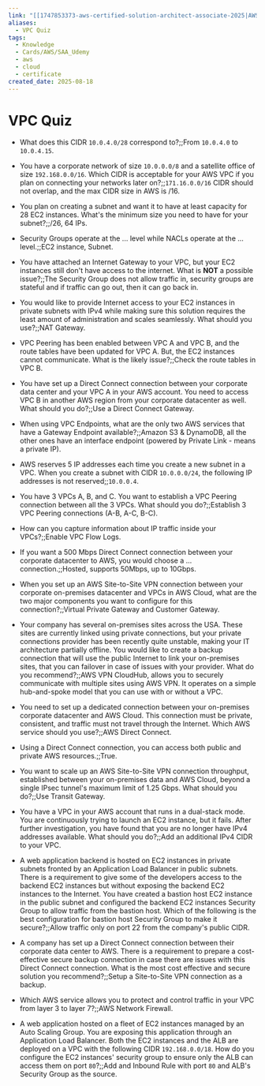 ```yaml
---
link: "[[1747853373-aws-certified-solution-architect-associate-2025|AWS Certified Solution Architect Associate 2025]]"
aliases:
  - VPC Quiz
tags:
  - Knowledge
  - Cards/AWS/SAA_Udemy
  - aws
  - cloud
  - certificate
created_date: 2025-08-18
---
```

# VPC Quiz
- What does this CIDR `10.0.4.0/28` correspond to?;;From `10.0.4.0` to `10.0.4.15`.
<!--SR:!2025-10-12,38,290-->
- You have a corporate network of size `10.0.0.0/8` and a satellite office of size `192.168.0.0/16`. Which CIDR is acceptable for your AWS VPC if you plan on connecting your networks later on?;;`171.16.0.0/16` CIDR should not overlap, and the max CIDR size in AWS is /16.
<!--SR:!2025-09-10,16,290-->
- You plan on creating a subnet and want it to have at least capacity for 28 EC2 instances. What's the minimum size you need to have for your subnet?;;/26, 64 IPs.
<!--SR:!2025-09-30,27,290-->
- Security Groups operate at the ... level while NACLs operate at the ... level.;;EC2 instance, Subnet.
<!--SR:!2025-10-03,32,270-->
- You have attached an Internet Gateway to your VPC, but your EC2 instances still don't have access to the internet. What is **NOT** a possible issue?;;The Security Group does not allow traffic in, security groups are stateful and if traffic can go out, then it can go back in.
<!--SR:!2025-09-08,14,290-->
- You would like to provide Internet access to your EC2 instances in private subnets with IPv4 while making sure this solution requires the least amount of administration and scales seamlessly. What should you use?;;NAT Gateway.
<!--SR:!2025-09-23,25,270-->
- VPC Peering has been enabled between VPC A and VPC B, and the route tables have been updated for VPC A. But, the EC2 instances cannot communicate. What is the likely issue?;;Check the route tables in VPC B.
<!--SR:!2025-09-10,16,290-->
- You have set up a Direct Connect connection between your corporate data center and your VPC A in your AWS account. You need to access VPC B in another AWS region from your corporate datacenter as well. What should you do?;;Use a Direct Connect Gateway.
<!--SR:!2025-09-10,16,290-->
- When using VPC Endpoints, what are the only two AWS services that have a Gateway Endpoint available?;;Amazon S3 & DynamoDB, all the other ones have an interface endpoint (powered by Private Link - means a private IP).
<!--SR:!2025-09-09,15,290-->
- AWS reserves 5 IP addresses each time you create a new subnet in a VPC. When you create a subnet with CIDR `10.0.0.0/24`, the following IP addresses is not reserved;;`10.0.0.4`.
<!--SR:!2025-09-10,16,290-->
- You have 3 VPCs A, B, and C. You want to establish a VPC Peering connection between all the 3 VPCs. What should you do?;;Establish 3 VPC Peering connections (A-B, A-C, B-C).
<!--SR:!2025-09-09,15,290-->
- How can you capture information about IP traffic inside your VPCs?;;Enable VPC Flow Logs.
<!--SR:!2025-09-10,16,290-->
- If you want a 500 Mbps Direct Connect connection between your corporate datacenter to AWS, you would choose a ... connection.;;Hosted, supports 50Mbps, up to 10Gbps.
<!--SR:!2025-09-07,4,250-->
- When you set up an AWS Site-to-Site VPN connection between your corporate on-premises datacenter and VPCs in AWS Cloud, what are the two major components you want to configure for this connection?;;Virtual Private Gateway and Customer Gateway.
<!--SR:!2025-10-04,33,270-->
- Your company has several on-premises sites across the USA. These sites are currently linked using private connections, but your private connections provider has been recently quite unstable, making your IT architecture partially offline. You would like to create a backup connection that will use the public Internet to link your on-premises sites, that you can failover in case of issues with your provider. What do you recommend?;;AWS VPN CloudHub, allows you to securely communicate with multiple sites using AWS VPN. It operates on a simple hub-and-spoke model that you can use with or without a VPC.
<!--SR:!2025-09-16,15,230-->
- You need to set up a dedicated connection between your on-premises corporate datacenter and AWS Cloud. This connection must be private, consistent, and traffic must not travel through the Internet. Which AWS service should you use?;;AWS Direct Connect.
<!--SR:!2025-09-05,11,270-->
- Using a Direct Connect connection, you can access both public and private AWS resources.;;True.
<!--SR:!2025-09-08,14,290-->
- You want to scale up an AWS Site-to-Site VPN connection throughput, established between your on-premises data and AWS Cloud, beyond a single IPsec tunnel's maximum limit of 1.25 Gbps. What should you do?;;Use Transit Gateway.
<!--SR:!2025-09-06,2,150-->
- You have a VPC in your AWS account that runs in a dual-stack mode. You are continuously trying to launch an EC2 instance, but it fails. After further investigation, you have found that you are no longer have IPv4 addresses available. What should you do?;;Add an additional IPv4 CIDR to your VPC.
<!--SR:!2025-09-10,16,290-->
- A web application backend is hosted on EC2 instances in private subnets fronted by an Application Load Balancer in public subnets. There is a requirement to give some of the developers access to the backend EC2 instances but without exposing the backend EC2 instances to the Internet. You have created a bastion host EC2 instance in the public subnet and configured the backend EC2 instances Security Group to allow traffic from the bastion host. Which of the following is the best configuration for bastion host Security Group to make it secure?;;Allow traffic only on port 22 from the company's public CIDR.
<!--SR:!2025-09-19,18,250-->
- A company has set up a Direct Connect connection between their corporate data center to AWS. There is a requirement to prepare a cost-effective secure backup connection in case there are issues with this Direct Connect connection. What is the most cost effective and secure solution you recommend?;;Setup a Site-to-Site VPN connection as a backup.
<!--SR:!2025-09-11,10,250-->
- Which AWS service allows you to protect and control traffic in your VPC from layer 3 to layer 7?;;AWS Network Firewall.
<!--SR:!2025-09-09,15,290-->
- A web application hosted on a fleet of EC2 instances managed by an Auto Scaling Group. You are exposing this application through an Application Load Balancer. Both the EC2 instances and the ALB are deployed on a VPC with the following CIDR `192.168.0.0/18`. How do you configure the EC2 instances' security group to ensure only the ALB can access them on port `80`?;;Add and Inbound Rule with port `80` and ALB's Security Group as the source.
<!--SR:!2025-09-08,14,290-->







